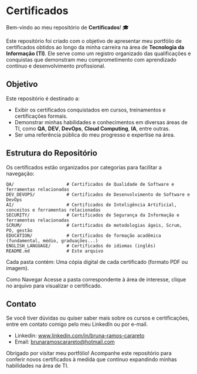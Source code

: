 # Certificados
Bem-vindo ao meu repositório de **Certificados**! 🎓

Este repositório foi criado com o objetivo de apresentar meu portfólio de certificados obtidos ao longo da minha carreira na área de **Tecnologia da Informação (TI)**. 
Ele serve como um registro organizado das qualificações e conquistas que demonstram meu comprometimento com aprendizado contínuo e desenvolvimento profissional.

## Objetivo
Este repositório é destinado a:
- Exibir os certificados conquistados em cursos, treinamentos e certificações formais.
- Demonstrar minhas habilidades e conhecimentos em diversas áreas de TI, como **QA**, **DEV**, **DevOps**, **Cloud Computing**, **IA**, entre outras.
- Ser uma referência pública do meu progresso e expertise na área.

## Estrutura do Repositório
Os certificados estão organizados por categorias para facilitar a navegação:

```plaintext
QA/                    # Certificados de Qualidade de Software e ferramentas relacionadas
DEV_DEVOPS/            # Certificados de Desenvolvimento de Software e DevOps
AI/                    # Certificados de Inteligência Artificial, conceitos e ferramentas relacionadas
SECURITY/              # Certificados de Segurança da Informação e ferramentas relacionadas
SCRUM/                 # Certificados de metodologias ágeis, Scrum, PO, gestão
EDUCATION/             # Certificados de formação acadêmica (fundamental, médio, graduações...)
ENGLISH_LANGUAGE/      # Certificados de idiomas (inglês)
README.md              # Este arquivo
```

Cada pasta contém:
   Uma cópia digital de cada certificado (formato PDF ou imagem).

Como Navegar
   Acesse a pasta correspondente à área de interesse, clique no arquivo para visualizar o certificado.

## Contato
Se você tiver dúvidas ou quiser saber mais sobre os cursos e certificações, entre em contato comigo pelo meu LinkedIn ou por e-mail.
  - Linkedin: www.linkedin.com/in/bruna-ramos-carareto
  - Email: brunaramoscarareto@hotmail.com

Obrigado por visitar meu portfólio!
Acompanhe este repositório para conferir novos certificados à medida que continuo expandindo minhas habilidades na área de TI.
